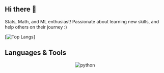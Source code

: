 ## Hi there 👋

Stats, Math, and ML enthusiast! 
Passionate about learning new skills, and help others on their journey :) 

[![Top Langs](https://github-readme-stats.vercel.app/api/top-langs/?username=rmateusc)]

## Languages & Tools
<div align="center">
<img src="https://img.shields.io/badge/Python-3776AB?style=for-the-badge&logo=python&logoColor=white" alt="python" />
